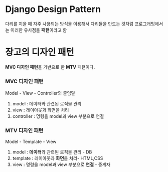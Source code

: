 # Django Design Pattern
다리를 지을 때 자주 사용되는 방식을 이용해서 다리들을 만드는 것처럼
프로그래밍에서는 이러한 유사점을 **패턴**이라고 함

# 장고의 디자인 패턴

**MVC 디자인 패턴**을 기반으로 한 **MTV** 패턴이다.

### MVC 디자인 패턴

Model - View - Controller의 줄임말

1. model : 데이터와 관련된 로직을 관리
2. view : 레이아웃과 화면을 처리
3. controller : 명령을 model과 view 부분으로 연결

### MTV 디자인 패턴

Model - Template - View

1. model : **데이터**와 관련된 로직을 관리 - DB
2. template : 레이아웃과 **화면**을 처리- HTML,CSS
3. view : 명령을 model과 view 부분으로 **연결** - 중계자